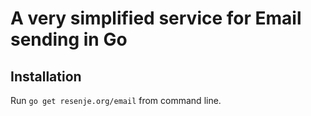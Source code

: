 # A very simplified service for Email sending in Go

## Installation

Run `go get resenje.org/email` from command line.

